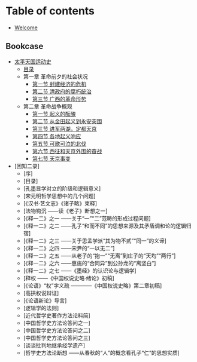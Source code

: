 # Table of contents

* [Welcome](README.md)

## Bookcase

* [太平天国运动史](./bookcase/tai-ping-tian-guo-yun-dong-shi.md)
  * [目录](./bookcase/tai-ping-tian-guo-yun-dong-shi/mu-lu.md)
  * 第一章  革命前夕的社会状况
    * [第一节  封建经济的危机](./bookcase/tai-ping-tian-guo-yun-dong-shi/chapter-1/section-1.md)
    * [第二节  清政府的腐朽统治](./bookcase/tai-ping-tian-guo-yun-dong-shi/chapter-1/section-2.md)
    * [第三节  广西的革命形势](./bookcase/tai-ping-tian-guo-yun-dong-shi/chapter-1/section-3.md)
  * 第二章  革命战争概观
    * [第一节  起义的酝酿](./bookcase/tai-ping-tian-guo-yun-dong-shi/chapter-2/section-1.md)
    * [第二节  从金田起义到永安突围](./bookcase/tai-ping-tian-guo-yun-dong-shi/chapter-2/section-2.md)
    * [第三节  进军两湖，定都天京](./bookcase/tai-ping-tian-guo-yun-dong-shi/chapter-2/section-3.md)
    * [第四节  各地起义响应](./bookcase/tai-ping-tian-guo-yun-dong-shi/chapter-2/section-4.md)
    * [第五节  可歌可泣的北伐](./bookcase/tai-ping-tian-guo-yun-dong-shi/chapter-2/section-5.md)
    * [第六节  西征和天京外围的奋战](./bookcase/tai-ping-tian-guo-yun-dong-shi/chapter-2/section-6.md)
    * [第七节 天京事变](./bookcase/tai-ping-tian-guo-yun-dong-shi/chapter-2/section-7.md)
* [困知二录]
  * [序]
  * [目录]
  * [孔墨显学对立的阶级和逻辑意义]
  * [宋元明哲学思想中的几个问题]
  * [《汉书·艺文志》《诸子略》柬释]
  * [法物钩沉 ——读《老子》断想之一]
  * [《释一二》之一 ——关于“一”“二”范畴的形成过程问题]
  * [《释一二》之二 ——孔子“和而不同”的思想来源及其矛盾调和论的逻辑归宿]
  * [《释一二》之三 ——关于思孟学派“其为物不贰”“同一”的义谛]
  * [《释一二》之四 ——宋尹的“一以无二”]
  * [《释一二》之五 ——从老子的“抱一”“无离”到庄子的“天均”“两行”]
  * [《释一二》之六 ——惠施的“合同异”到公孙龙的“离坚白”]
  * [《释一二》之七 ——《墨经》的认识论与逻辑学]
  * [释权 ——《中国权说史略·绪论》初稿]
  * [《论语》“权”字义疏 ————《中国权说史略》第二章初稿]
  * [高拱权说辩证]
  * [《论语新论》导言]
  * [逻辑学的法则]
  * [近代哲学史著作方法论料简]
  * [中国哲学史方法论答问之一]
  * [中国哲学史方法论答问之二]
  * [中国哲学史方法论答问之三]
  * [谈谈批判地继承经学遗产]
  * [哲学史方法论断想 ——从春秋的“人”的概念看孔子“仁”的思想实质]
